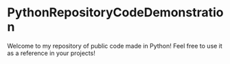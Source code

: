 # PythonRepositoryCodeDemonstration

Welcome to my repository of public code made in Python! Feel free to use it as a reference in your projects!
